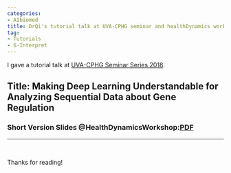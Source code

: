 ```yaml
---
categories:
- AIbiomed
title: DrQi's tutorial talk at UVA-CPHG seminar and healthDynamics workshop 2018 for Making Deep Learning Understandable for Genomics
tag:
- Tutorials 
- 6-Interpret
---
```


I gave a tutorial talk  at 
[UVA-CPHG Seminar Series 2018](https://med.virginia.edu/cphg/about-2/calendar-and-events/). 


## Title: Making Deep Learning Understandable for Analyzing Sequential Data about Gene Regulation


### Short Version Slides @HealthDynamicsWorkshop:[PDF]({{site.baseurl}}/talk/20181005-Blitzarama.pdf)


<hr>

<br>


Thanks for reading!
